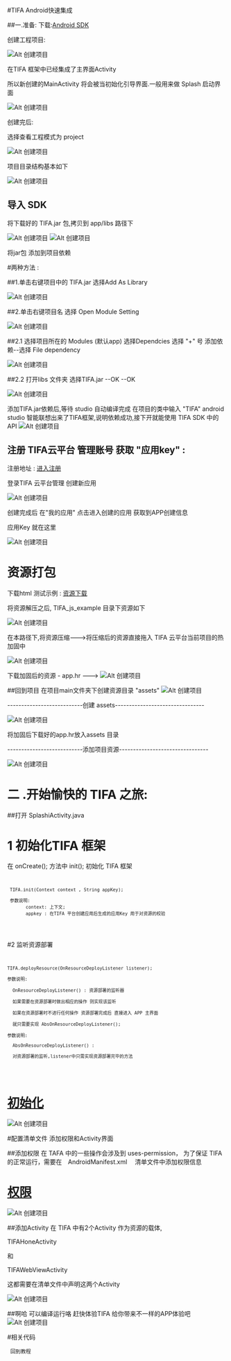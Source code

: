 #TIFA Android快速集成 
   
##一.准备:
 下载:<a href="http://tifa.mobi/downloads/TIFA.jar">Android SDK</a>

 创建工程项目:

 ![Alt 创建项目](https://github.com/hezhihu89/TIFADemo/blob/master//image/1.png)

 在TIFA 框架中已经集成了主界面Activity 

 所以新创建的MainActivity 将会被当初始化引导界面.一般用来做 Splash 启动界面

 ![Alt 创建项目](https://github.com/hezhihu89/TIFADemo/blob/master/image/2.png)

 创建完后:
 
 选择查看工程模式为 project
 
 ![Alt 创建项目](https://github.com/hezhihu89/TIFADemo/blob/master/image/3.png)

 项目目录结构基本如下

 ![Alt 创建项目](https://github.com/hezhihu89/TIFADemo/blob/master/image/4.png)

 
##  导入 SDK

 将下载好的 TIFA.jar 包,拷贝到 app/libs 路径下

 ![Alt 创建项目](https://github.com/hezhihu89/TIFADemo/blob/master/image/5.png)
 ![Alt 创建项目](https://github.com/hezhihu89/TIFADemo/blob/master/image/6.png)

 将jar包 添加到项目依赖

#两种方法 :

##1.单击右键项目中的 TIFA.jar 选择Add As Library

 ![Alt 创建项目](https://github.com/hezhihu89/TIFADemo/blob/master/image/7.png)

##2.单击右键项目名 选择 Open Module Setting

 ![Alt 创建项目](https://github.com/hezhihu89/TIFADemo/blob/master/image/8.png)

##2.1 选择项目所在的 Modules  (默认app) 选择Dependcies 选择 "+" 号 添加依赖--选择 File dependency

 ![Alt 创建项目](https://github.com/hezhihu89/TIFADemo/blob/master/image/9.png)

##2.2 打开libs 文件夹 选择TIFA.jar --OK  --OK

 ![Alt 创建项目](https://github.com/hezhihu89/TIFADemo/blob/master/image/10.png)

 添加TIFA.jar依赖后,等待 studio 自动编译完成
 在项目的类中输入 "TIFA" android studio 智能联想出来了TIFA框架,说明依赖成功,接下开就能使用 TIFA SDK 中的API
 ![Alt 创建项目](https://github.com/hezhihu89/TIFADemo/blob/master/image/11.png)



## 注册 TIFA云平台 管理账号 获取  "应用key" :

  注册地址 : <a href="http://cloud.tifa.mobi/sign-up.html">进入注册</a>
  
  登录TIFA 云平台管理 创建新应用 

  ![Alt 创建项目](https://github.com/hezhihu89/TIFADemo/blob/master/image/12.png)

  创建完成后 在"我的应用" 点击进入创建的应用 获取到APP创建信息 

  应用Key 就在这里

  ![Alt 创建项目](https://github.com/hezhihu89/TIFADemo/blob/master/image/13.png)


# 资源打包
   
   下载html 测试示例 : <a href="http://tifa.mobi/downloads/TIFA_js_example.zip">资源下载</a>
   
   将资源解压之后, TIFA_js_example 目录下资源如下
   
   ![Alt 创建项目](https://github.com/hezhihu89/TIFADemo/blob/master/image/17.png)

   在本路径下,将资源压缩--->将压缩后的资源直接拖入 TIFA 云平台当前项目的热加固中

   ![Alt 创建项目](https://github.com/hezhihu89/TIFADemo/blob/master/image/18.png)
   
   下载加固后的资源 - app.hr --->
     ![Alt 创建项目](https://github.com/hezhihu89/TIFADemo/blob/master/image/19.png)

##回到项目
  在项目main文件夹下创建资源目录 "assets"
  ![Alt 创建项目](https://github.com/hezhihu89/TIFADemo/blob/master/image/20.png)

---------------------------创建 assets--------------------------------

  ![Alt 创建项目](https://github.com/hezhihu89/TIFADemo/blob/master/image/21.png)

  将加固后下载好的app.hr放入assets 目录

---------------------------添加项目资源--------------------------------

  ![Alt 创建项目](https://github.com/hezhihu89/TIFADemo/blob/master/image/22.png)



 
# 二 .开始愉快的 TIFA 之旅: 
  
##打开 SplashiActivity.java

# 1 初始化TIFA 框架
   在 onCreate(); 方法中 init(); 初始化 TIFA 框架
  <code>

     TIFA.init(Context context , String appKey);
     
     参数说明:
           context: 上下文;
           appkey : 在TIFA 平台创建应用后生成的应用Key 用于对资源的校验

  </code>   

#2 监听资源部署
  <code>

    TIFA.deployResource(OnResourceDeployListener listener);

    参数说明: 

      OnResourceDeployListener() : 资源部署的监听器

      如果需要在资源部署时做出相应的操作 则实现该监听
    
      如果在资源部署时不进行任何操作 资源部署完成后 直接进入 APP 主界面
    
      就只需要实现 AbsOnResourceDeployListener();

    参数说明:

      AbsOnResourceDeployListener() :
      
      对资源部署的监听,listener中只需实现资源部署完毕的方法

  </code>

# <a href="" name="init">初始化</a>

  ![Alt 创建项目](https://github.com/hezhihu89/TIFADemo/blob/master/image/14.png)

#配置清单文件 添加权限和Activity界面
 
##添加权限
   在 TAFA 中的一些操作会涉及到 uses-permission，
   为了保证 TIFA　的正常运行，需要在　AndroidManifest.xml　 清单文件中添加权限信息
# <a href="" name="permission">权限</a>

  ![Alt 创建项目](https://github.com/hezhihu89/TIFADemo/blob/master/image/15.png)　　

##添加Activity
   在 TIFA 中有2个Activity 作为资源的载体,

   TIFAHoneActivity 

   和 

   TIFAWebViewActivity

   这都需要在清单文件中声明这两个Activity

   ![Alt 创建项目](https://github.com/hezhihu89/TIFADemo/blob/master/image/16.png)　


##啊哈 可以编译运行咯 赶快体验TIFA 给你带来不一样的APP体验吧
![Alt 创建项目](https://github.com/hezhihu89/TIFADemo/blob/master/image/23.png)　

#相关代码

 <code href="" name="asCode"> 回到教程</code>